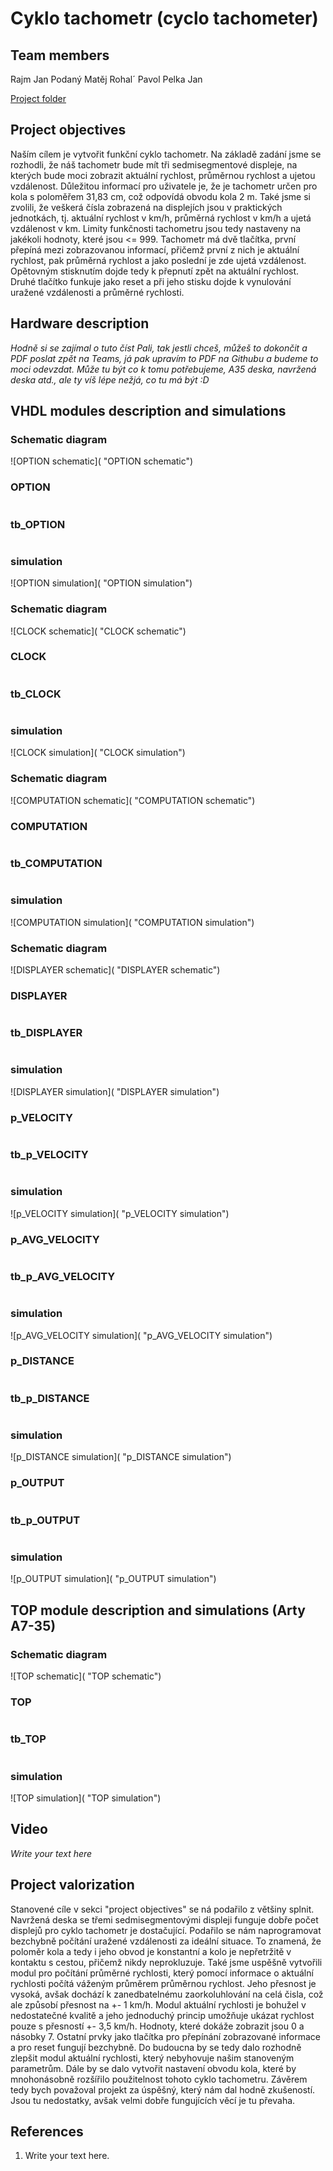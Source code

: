 # Cyklo tachometr (cyclo tachometer)

## Team members
Rajm Jan
Podaný Matěj
Rohal´ Pavol
Pelka Jan

[Project folder](https://github.com/Matej-Podany/Digital-electronics-1/tree/main/Labs/project)

## Project objectives
Naším cílem je vytvořit funkční cyklo tachometr. Na základě zadání jsme se rozhodli, že náš tachometr bude mít tři sedmisegmentové displeje, na kterých bude moci zobrazit aktuální rychlost, průměrnou rychlost a ujetou vzdálenost.
Důležitou informací pro uživatele je, že je tachometr určen pro kola s poloměřem 31,83 cm, což odpovídá obvodu kola 2 m. Také jsme si zvolili, že veškerá čísla zobrazená na displejích jsou v praktických jednotkách,
tj. aktuální rychlost v km/h, průměrná rychlost v km/h a ujetá vzdálenost v km. Limity funkčnosti tachometru jsou tedy nastaveny na jakékoli hodnoty, které jsou <= 999. Tachometr má dvě tlačítka, první přepíná mezi zobrazovanou informací,
přičemž první z nich je aktuální rychlost, pak průměrná rychlost a jako poslední je zde ujetá vzdálenost. Opětovným stisknutím dojde tedy k přepnutí zpět na aktuální rychlost. Druhé tlačítko funkuje jako reset a při jeho stisku dojde
k vynulování uražené vzdálenosti a průměrné rychlosti.

## Hardware description
*Hodně si se zajímal o tuto číst Pali, tak jestli chceš, můžeš to dokončit a PDF poslat zpět na Teams, já pak upravím to PDF na Githubu a budeme to moci odevzdat.
Může tu být co k tomu potřebujeme, A35 deska, navržená deska atd., ale ty víš lépe nežjá, co tu má být :D*

## VHDL modules description and simulations

### Schematic diagram
![OPTION schematic]( "OPTION schematic")

### OPTION
```vhdl

```

### tb_OPTION
```vhdl

```
### simulation
![OPTION simulation]( "OPTION simulation")

### Schematic diagram
![CLOCK schematic]( "CLOCK schematic")

### CLOCK
```vhdl

```

### tb_CLOCK
```vhdl

```
### simulation
![CLOCK simulation]( "CLOCK simulation")

### Schematic diagram
![COMPUTATION schematic]( "COMPUTATION schematic")

### COMPUTATION
```vhdl

```

### tb_COMPUTATION
```vhdl

```
### simulation
![COMPUTATION simulation]( "COMPUTATION simulation")

### Schematic diagram
![DISPLAYER schematic]( "DISPLAYER schematic")

### DISPLAYER
```vhdl

```

### tb_DISPLAYER
```vhdl

```
### simulation
![DISPLAYER simulation]( "DISPLAYER simulation")

### p_VELOCITY
```vhdl

```

### tb_p_VELOCITY
```vhdl

```

### simulation
![p_VELOCITY simulation]( "p_VELOCITY simulation")

### p_AVG_VELOCITY
```vhdl

```

### tb_p_AVG_VELOCITY
```vhdl

```
### simulation
![p_AVG_VELOCITY simulation]( "p_AVG_VELOCITY simulation")

### p_DISTANCE
```vhdl

```

### tb_p_DISTANCE
```vhdl

```
### simulation
![p_DISTANCE simulation]( "p_DISTANCE simulation")

### p_OUTPUT
```vhdl

```

### tb_p_OUTPUT
```vhdl

```
### simulation
![p_OUTPUT simulation]( "p_OUTPUT simulation")

## TOP module description and simulations (Arty A7-35)

### Schematic diagram
![TOP schematic]( "TOP schematic")

### TOP
```vhdl

```

### tb_TOP
```vhdl

```
### simulation
![TOP simulation]( "TOP simulation")

## Video

*Write your text here*

## Project valorization
Stanovené cíle v sekci "project objectives" se ná podařilo z většiny splnit. Navržená deska se třemi sedmisegmentovými displeji funguje dobře počet displejů pro cyklo tachometr je dostačující.
Podařilo se nám naprogramovat bezchybně počítání uražené vzdálenosti za ideální situace. To znamená, že poloměr kola a tedy i jeho obvod je konstantní a kolo je nepřetržitě v kontaktu s cestou, přičemž nikdy neprokluzuje.
Také jsme uspěšně vytvořili modul pro počítání průměrné rychlosti, který pomocí informace o aktuální rychlosti počítá váženým průměrem průměrnou rychlost. Jeho přesnost je vysoká, avšak dochází k zanedbatelnému zaorkoluhlování
na celá čisla, což ale způsobí přesnost na +- 1 km/h. Modul aktuální rychlosti je bohužel v nedostatečné kvalitě a jeho jednoduchý princip umožňuje ukázat rychlost pouze s přesností +- 3,5 km/h. Hodnoty, které dokáže
zobrazit jsou 0 a násobky 7. Ostatní prvky jako tlačítka pro přepínání zobrazované informace a pro reset fungují bezchybně. Do budoucna by se tedy dalo rozhodně zlepšit modul aktuální rychlosti, který nebyhovuje
našim stanoveným parametrům. Dále by se dalo vytvořit nastavení obvodu kola, které by mnohonásobně rozšířilo použitelnost tohoto cyklo tachometru. Závěrem tedy bych považoval projekt za úspěšný, který nám dal hodně
zkušeností. Jsou tu nedostatky, avšak velmi dobře fungujících věcí je tu převaha.
 
## References

   1. Write your text here.